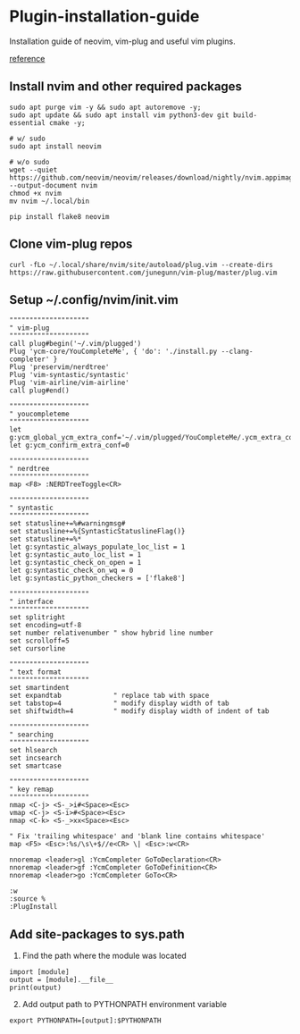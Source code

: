 # Plugin-installation-guide
Installation guide of neovim, vim-plug and useful vim plugins.

<a href="https://www.linode.com/docs/guides/how-to-install-neovim-and-plugins-with-vim-plug/">reference</a>

## Install nvim and other required packages

   ```
   sudo apt purge vim -y && sudo apt autoremove -y;
   sudo apt update && sudo apt install vim python3-dev git build-essential cmake -y;
   
   # w/ sudo
   sudo apt install neovim
   
   # w/o sudo
   wget --quiet https://github.com/neovim/neovim/releases/download/nightly/nvim.appimage --output-document nvim
   chmod +x nvim
   mv nvim ~/.local/bin
   ```
   ```
   pip install flake8 neovim
   ```
   
## Clone vim-plug repos

   ```
   curl -fLo ~/.local/share/nvim/site/autoload/plug.vim --create-dirs https://raw.githubusercontent.com/junegunn/vim-plug/master/plug.vim
   ```
   
## Setup ~/.config/nvim/init.vim

   ```vim
   """"""""""""""""""""
   " vim-plug
   """"""""""""""""""""
   call plug#begin('~/.vim/plugged')
   Plug 'ycm-core/YouCompleteMe', { 'do': './install.py --clang-completer' }
   Plug 'preservim/nerdtree'
   Plug 'vim-syntastic/syntastic'
   Plug 'vim-airline/vim-airline'
   call plug#end()

   """"""""""""""""""""
   " youcompleteme 
   """"""""""""""""""""
   let g:ycm_global_ycm_extra_conf='~/.vim/plugged/YouCompleteMe/.ycm_extra_conf.py'
   let g:ycm_confirm_extra_conf=0

   """"""""""""""""""""
   " nerdtree 
   """"""""""""""""""""
   map <F8> :NERDTreeToggle<CR>

   """"""""""""""""""""
   " syntastic 
   """"""""""""""""""""
   set statusline+=%#warningmsg#
   set statusline+=%{SyntasticStatuslineFlag()}
   set statusline+=%*
   let g:syntastic_always_populate_loc_list = 1
   let g:syntastic_auto_loc_list = 1
   let g:syntastic_check_on_open = 1
   let g:syntastic_check_on_wq = 0
   let g:syntastic_python_checkers = ['flake8']

   """"""""""""""""""""
   " interface 
   """"""""""""""""""""
   set splitright
   set encoding=utf-8
   set number relativenumber " show hybrid line number
   set scrolloff=5
   set cursorline

   """"""""""""""""""""
   " text format 
   """"""""""""""""""""
   set smartindent
   set expandtab             " replace tab with space
   set tabstop=4             " modify display width of tab
   set shiftwidth=4          " modify display width of indent of tab

   """"""""""""""""""""
   " searching 
   """"""""""""""""""""
   set hlsearch
   set incsearch
   set smartcase

   """"""""""""""""""""
   " key remap 
   """"""""""""""""""""
   nmap <C-j> <S-_>i#<Space><Esc>
   vmap <C-j> <S-i>#<Space><Esc>
   nmap <C-k> <S-_>xx<Space><Esc>
   
   " Fix 'trailing whitespace' and 'blank line contains whitespace'
   map <F5> <Esc>:%s/\s\+$//e<CR> \| <Esc>:w<CR>
   
   nnoremap <leader>gl :YcmCompleter GoToDeclaration<CR>
   nnoremap <leader>gf :YcmCompleter GoToDefinition<CR>
   nnoremap <leader>go :YcmCompleter GoTo<CR>
   ```

   ```
   :w
   :source %
   :PlugInstall
   ```

## Add site-packages to sys.path

1. Find the path where the module was located

```
import [module]
output = [module].__file__
print(output)
```
   
2. Add output path to PYTHONPATH environment variable

```
export PYTHONPATH=[output]:$PYTHONPATH
```
 
